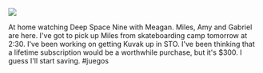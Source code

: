 ![](2021-01-27/40ba9435cf943b457c0e05d3a0f6a33a.jpeg)

At home watching Deep Space Nine with Meagan. Miles, Amy and Gabriel are here. I've got to pick up Miles from skateboarding camp tomorrow at 2:30. I've been working on getting Kuvak up in STO. I've been thinking that a lifetime subscription would be a worthwhile purchase, but it's $300. I guess I'll start saving.
#juegos
